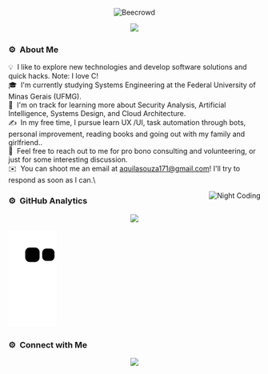 <div align=center>
  
![Beecrowd](https://beecrowd.leonardoliveira.com/?profile=606566)
  
</div>
 <div align="center">
   <img src="https://img.shields.io/badge/%20-%23339933.svg?&style=for-the-badge&logo=c&logoColor=white" />
 </div>
 
 ### ⚙️ &nbsp;About Me
💡 &nbsp;I like to explore new technologies and develop software solutions and quick hacks. Note: I love C!\
🎓 &nbsp;I'm currently studying Systems Engineering at the Federal University of Minas Gerais (UFMG).\
🌱 &nbsp;I'm on track for learning more about Security Analysis, Artificial Intelligence, Systems Design, and Cloud Architecture.\
✍️ &nbsp;In my free time, I pursue learn UX /UI, task automation through bots, personal improvement, reading books and going out with my family and girlfriend..\
💬 &nbsp;Feel free to reach out to me for pro bono consulting and volunteering, or just for some interesting discussion.\
✉️ &nbsp;You can shoot me an email at aquilasouza171@gmail.com! I'll try to respond as soon as I can.\


<img alt="Night Coding" src="https://i.imgur.com/tbgWQm3.gif" align="right"/>
 
 ### ⚙️ &nbsp;GitHub Analytics

<p align="center">
<a href="https://github.com/aquila1004">
<div>
  <div align="center">
    <img height="180em" src="https://github-readme-stats-eight-theta.vercel.app/api?username=aquila1004&show_icons=true&theme=algolia&include_all_commits=true&count_private=true" style="max-width: 50%;"/>
</div>
</a>
</p>
 
![snake commits](https://github.com/aquila1004/aquila1004/blob/output/github-contribution-grid-snake.svg)
  
### ⚙️ &nbsp;Connect with Me

<p align="center">
<a href="mailto:aquilasouza171@gmail.com"><img src="https://img.shields.io/badge/-aquilasouza171@gmail.com-D14836?style=flat&logo=Gmail&logoColor=whitee"/></a>
</p>
